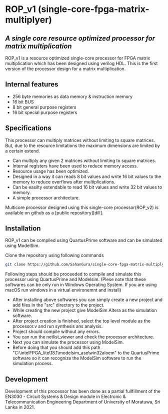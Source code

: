 # ROP_v1 (single-core-fpga-matrix-multiplyer)
## _A single core resource optimized processor for matrix multiplication_

ROP_v1 is a resource optimized single-core processor for FPGA matrix multiplication which has been designed using verilog HDL. 
This is the first version of the processor design for a matrix multiplication.

## Internal features

- 256 byte memories as data memory & instruction memory
- 16 bit BUS
- 8 bit general purpose registers
- 16 bit special purpose registers

## Specifications

This processor can multiply matrices without limiting to square matrices. But, due to the resource limitations the maximum dimensions are limited by a certain extend.

- Can multiply any given 2 matrices without limiting to square matrices.
- Internal registers have been used to reduce memory access.
- Resource usage has been optimized.
- Designed in a way it can reads 8 bit values and write 16 bit values to the memory to reduce overflows after multiplications.
- Can be easilty extendable to read 16 bit values and write 32 bit values to memory.
- A simple processor architecture.

Multicore processor designed using this single-core processor(ROP_v2) is available on github as a [public repository][dill].


## Installation

ROP_v1 can be compiled using QuartusPrime software and can be simulated using ModelSim.

Clone the repository using following commands

```sh
git clone https://github.com/SahanGura/single-core-fpga-matrix-multiplyer.git
```

Following steps should be proceeded to compile and simulate this processor using QuartusPrime and Modelsim. (Plese note that these softwares can be only run in Windows Operating System. If you are using macOS run windows in a virtual environemnt and install)
- After installing above softwares you can simply create a new project and add files in the "src" directory to the project.
- While creating the new project give ModelSim Altera as the simulation software.
- After project creation is finished, select the top level module as the processor.v and run synthesis ans analysis.
- Project should compile without any errors.
- You can run the netlist_viewer and check the processor architecture.
- Next you can simulate the processor using ModelSim.
- Before doing that you should add this path "C:\intelFPGA_lite\18.1\modelsim_ase\win32aloem" to the QuartusPrime software so it can recognize the ModelSim software to run the simulation process.

## Development

Development of this processor has been done as a partial fullfillment of the EN3030 - Circuit Systems & Design module in Electronic & Telecommunication Engineering Department of University of Moratuwa, Sri Lanka in 2021.







  
